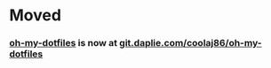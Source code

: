 # Moved
### [oh-my-dotfiles](https://git.daplie.com/coolaj86/oh-my-dotfiles) is now at [git.daplie.com/coolaj86/oh-my-dotfiles](https://git.daplie.com/coolaj86/oh-my-dotfiles)
